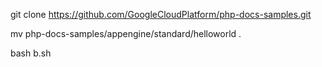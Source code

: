 git clone https://github.com/GoogleCloudPlatform/php-docs-samples.git

mv php-docs-samples/appengine/standard/helloworld .

bash b.sh
